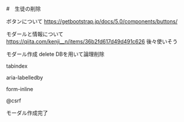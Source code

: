 #　生徒の削除



ボタンについて
https://getbootstrap.jp/docs/5.0/components/buttons/

モダールと情報について
https://qiita.com/kenji__n/items/36b2fd617d49d491c626
後々使いそう

モダール作成
delete
DBを用いて論理削除

tabindex

aria-labelledby

form-inline

@csrf

モーダル作成完了

